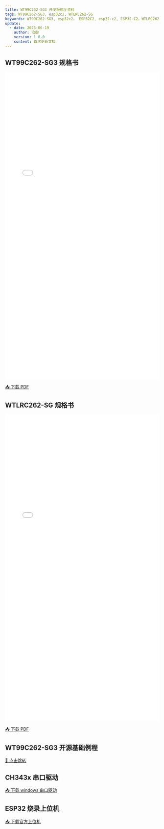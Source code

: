 ```yaml
---
title: WT99C262-SG3 开发板相关资料
tags: WT99C262-SG3, esp32c2, WTLRC262-SG
keywords: WT99C262-SG3, esp32c2， ESP32C2, esp32-c2, ESP32-C2，WTLRC262-SG
update:
  - date: 2025-06-19
    author: 沧御
    version: 1.0.0
    content: 首次更新文档
---
```


## WT99C262-SG3 规格书

<iframe src="/docs/assets/WT99C262-SG3/WT99C262-SG开发板使用指南.pdf#toolbar=0&navpanes=0" width="100%" height="1000px" style="border:none;"></iframe>

[📥 下载 PDF](/docs/assets/WT99C262-SG3/WT99C262-SG开发板使用指南.pdf)

## WTLRC262-SG 规格书

<iframe src="/docs/assets/WT99C262-SG3/WTLRC262-SG系列规格书V1.0.0.pdf#toolbar=0&navpanes=0" width="100%" height="1000px" style="border:none;"></iframe>

[📥 下载 PDF](/docs/assets/WT99C262-SG3/WTLRC262-SG系列规格书V1.0.0.pdf)

## WT99C262-SG3 开源基础例程

[🔗 点击跳转](https://github.com/wireless-tag-com/WTLRC262-SG)

## CH343x 串口驱动

[📥 下载 windows 串口驱动](/docs/assets/common/CH343SER_WIN_驱动程序.ZIP)

## ESP32 烧录上位机

[📥 下载官方上位机](https://dl.espressif.com/public/flash_download_tool.zip)
